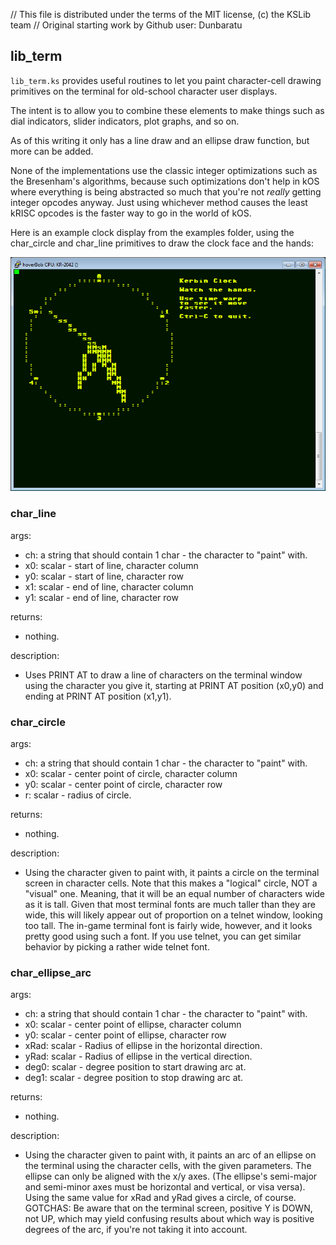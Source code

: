 // This file is distributed under the terms of the MIT license, (c) the KSLib team
// Original starting work by Github user: Dunbaratu

## lib_term

``lib_term.ks`` provides useful routines to let you paint character-cell
drawing primitives on the terminal for old-school character user displays.

The intent is to allow you to combine these elements to make things
such as dial indicators, slider indicators, plot graphs, and so on.

As of this writing it only has a line draw and an ellipse draw function,
but more can be added.

None of the implementations use the classic integer optimizations
such as the Bresenham's algorithms, because such optimizations
don't help in kOS where everything is being abstracted so
much that you're not *really* getting integer opcodes anyway.
Just using whichever method causes the least kRISC opcodes is
the faster way to go in the world of kOS.

Here is an example clock display from the examples folder, using
the char_circle and char_line primitives to draw the clock face
and the hands:

![example image showing a clock](img/example_lib_term.png)

### char_line

args:
  * ch: a string that should contain 1 char - the character to "paint" with.
  * x0: scalar - start of line, character column
  * y0: scalar - start of line, character row
  * x1: scalar - end of line, character column
  * y1: scalar - end of line, character row

returns:
  * nothing.

description:
  * Uses PRINT AT to draw a line of characters on the terminal
    window using the character you give it, starting at PRINT AT
    position (x0,y0) and ending at PRINT AT position (x1,y1).

### char_circle

args:
  * ch: a string that should contain 1 char - the character to "paint" with.
  * x0: scalar - center point of circle, character column
  * y0: scalar - center point of circle, character row
  * r: scalar - radius of circle.

returns:
  * nothing.

description:
  * Using the character given to paint with, it paints a circle on
    the terminal screen in character cells.  Note that this makes a
    "logical" circle, NOT a "visual" one.  Meaning, that it will
    be an equal number of characters wide as it is tall.  Given that
    most terminal fonts are much taller than they are wide, this
    will likely appear out of proportion on a telnet window, looking
    too tall.  The in-game terminal font is fairly wide, however, and
    it looks pretty good using such a font.  If you use telnet, you
    can get similar behavior by picking a rather wide telnet font.

### char_ellipse_arc

args:
  * ch: a string that should contain 1 char - the character to "paint" with.
  * x0: scalar - center point of ellipse, character column
  * y0: scalar - center point of ellipse, character row
  * xRad: scalar - Radius of ellipse in the horizontal direction.
  * yRad: scalar - Radius of ellipse in the vertical direction.
  * deg0: scalar - degree position to start drawing arc at.
  * deg1: scalar - degree position to stop drawing arc at.

returns:
  * nothing.

description:
  * Using the character given to paint with, it paints an arc of an
    ellipse on the terminal using the character cells, with the given
    parameters.  The ellipse can only be aligned with the x/y axes.
    (The ellipse's semi-major and semi-minor axes must be horizontal
    and vertical, or visa versa).  Using the same value for xRad and
    yRad gives a circle, of course.
    GOTCHAS: Be aware that on the terminal screen, positive Y is DOWN,
    not UP, which may yield confusing results about which way is
    positive degrees of the arc, if you're not taking it into account.
